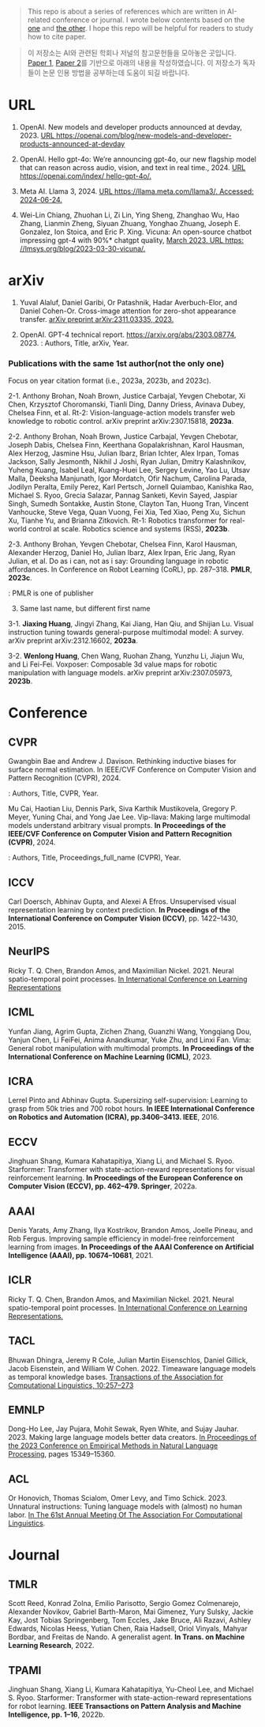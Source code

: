 > This repo is about a series of references which are written in AI-related conference or journal.
> I wrote below contents based on the [one](https://arxiv.org/pdf/2406.20095v1) and [the other](https://arxiv.org/pdf/2411.14042).
> I hope this repo will be helpful for readers to study how to cite paper.

> 이 저장소는 AI와 관련된 학회나 저널의 참고문헌들을 모아놓은 곳입니다.
> [Paper 1](https://arxiv.org/pdf/2406.20095v1), [Paper 2](https://arxiv.org/pdf/2411.14042)를 기반으로 아래의 내용을 작성하였습니다.
> 이 저장소가 독자들이 논문 인용 방법을 공부하는데 도움이 되길 바랍니다.

# URL

1. OpenAI. New models and developer products announced at devday, 2023.
<ins>URL https://openai.com/blog/new-models-and-developer-products-announced-at-devday</ins>

2. OpenAI. Hello gpt-4o: We’re announcing gpt-4o, our new flagship model that can reason
across audio, vision, and text in real time., 2024. <ins>URL https://openai.com/index/
hello-gpt-4o/.</ins>
   
3. Meta AI. Llama 3, 2024. <ins>URL https://llama.meta.com/llama3/. Accessed: 2024-06-24.</ins>

4. Wei-Lin Chiang, Zhuohan Li, Zi Lin, Ying Sheng, Zhanghao Wu, Hao Zhang, Lianmin Zheng,
Siyuan Zhuang, Yonghao Zhuang, Joseph E. Gonzalez, Ion Stoica, and Eric P. Xing. Vicuna: An
open-source chatbot impressing gpt-4 with 90%* chatgpt quality, <ins>March 2023. URL https:
//lmsys.org/blog/2023-03-30-vicuna/.</ins>

# arXiv

1. Yuval Alaluf, Daniel Garibi, Or Patashnik, Hadar Averbuch-Elor, and Daniel Cohen-Or. Cross-image
attention for zero-shot appearance transfer. <ins>arXiv preprint arXiv:2311.03335, 2023.</ins>

2. OpenAI. GPT-4 technical report. https://arxiv.org/abs/2303.08774, 2023.
: Authors, Title, arXiv, Year.

### Publications with the same 1st author(not the only one)

Focus on year citation format (i.e., 2023a, 2023b, and 2023c).

2-1. Anthony Brohan, Noah Brown, Justice Carbajal, Yevgen Chebotar, Xi Chen, Krzysztof Choromanski, Tianli Ding, Danny Driess, Avinava Dubey, Chelsea Finn, et al. Rt-2: Vision-language-action models transfer web knowledge to robotic control. arXiv preprint arXiv:2307.15818, **2023a**.

2-2. Anthony Brohan, Noah Brown, Justice Carbajal, Yevgen Chebotar, Joseph Dabis, Chelsea Finn,
Keerthana Gopalakrishnan, Karol Hausman, Alex Herzog, Jasmine Hsu, Julian Ibarz, Brian
Ichter, Alex Irpan, Tomas Jackson, Sally Jesmonth, Nikhil J Joshi, Ryan Julian, Dmitry Kalashnikov, Yuheng Kuang, Isabel Leal, Kuang-Huei Lee, Sergey Levine, Yao Lu, Utsav Malla, Deeksha Manjunath, Igor Mordatch, Ofir Nachum, Carolina Parada, Jodilyn Peralta, Emily Perez, Karl
Pertsch, Jornell Quiambao, Kanishka Rao, Michael S. Ryoo, Grecia Salazar, Pannag Sanketi,
Kevin Sayed, Jaspiar Singh, Sumedh Sontakke, Austin Stone, Clayton Tan, Huong Tran, Vincent
Vanhoucke, Steve Vega, Quan Vuong, Fei Xia, Ted Xiao, Peng Xu, Sichun Xu, Tianhe Yu, and
Brianna Zitkovich. Rt-1: Robotics transformer for real-world control at scale. Robotics science
and systems (RSS), **2023b**.

2-3. Anthony Brohan, Yevgen Chebotar, Chelsea Finn, Karol Hausman, Alexander Herzog, Daniel Ho,
Julian Ibarz, Alex Irpan, Eric Jang, Ryan Julian, et al. Do as i can, not as i say: Grounding
language in robotic affordances. In Conference on Robot Learning (CoRL), pp. 287–318. **PMLR**,
**2023c**.

: PMLR is one of publisher

3. Same last name, but different first name

3-1. **Jiaxing Huang**, Jingyi Zhang, Kai Jiang, Han Qiu, and Shijian Lu. Visual instruction tuning towards
general-purpose multimodal model: A survey. arXiv preprint arXiv:2312.16602, **2023a**.

3-2. **Wenlong Huang**, Chen Wang, Ruohan Zhang, Yunzhu Li, Jiajun Wu, and Li Fei-Fei. Voxposer:
Composable 3d value maps for robotic manipulation with language models. arXiv preprint
arXiv:2307.05973, **2023b**.

# Conference

## CVPR

Gwangbin Bae and Andrew J. Davison. Rethinking inductive biases for surface normal estimation.
In IEEE/CVF Conference on Computer Vision and Pattern Recognition (CVPR), 2024.

: Authors, Title, CVPR, Year.

Mu Cai, Haotian Liu, Dennis Park, Siva Karthik Mustikovela, Gregory P. Meyer, Yuning Chai, and
Yong Jae Lee. Vip-llava: Making large multimodal models understand arbitrary visual prompts. **In
Proceedings of the IEEE/CVF Conference on Computer Vision and Pattern Recognition (CVPR)**,
2024.

: Authors, Title, Proceedings_full_name (CVPR), Year.

## ICCV

Carl Doersch, Abhinav Gupta, and Alexei A Efros. Unsupervised visual representation learning by
context prediction. **In Proceedings of the International Conference on Computer Vision (ICCV)**,
pp. 1422–1430, 2015.

## NeurIPS

Ricky T. Q. Chen, Brandon Amos, and Maximilian Nickel. 2021. Neural spatio-temporal point processes. <ins>In International Conference on Learning Representations</ins>

## ICML

Yunfan Jiang, Agrim Gupta, Zichen Zhang, Guanzhi Wang, Yongqiang Dou, Yanjun Chen, Li FeiFei, Anima Anandkumar, Yuke Zhu, and Linxi Fan. Vima: General robot manipulation with multimodal prompts. **In Proceedings of the International Conference on Machine Learning (ICML)**, 2023.

## ICRA

Lerrel Pinto and Abhinav Gupta. Supersizing self-supervision: Learning to grasp from 50k tries and 700 robot hours. **In IEEE International Conference on Robotics and Automation (ICRA), pp.3406–3413. IEEE**, 2016.

## ECCV

Jinghuan Shang, Kumara Kahatapitiya, Xiang Li, and Michael S. Ryoo. Starformer: Transformer with state-action-reward representations for visual reinforcement learning. **In Proceedings of the European Conference on Computer Vision (ECCV), pp. 462–479. Springer**, 2022a.

## AAAI

Denis Yarats, Amy Zhang, Ilya Kostrikov, Brandon Amos, Joelle Pineau, and Rob Fergus. Improving sample efficiency in model-free reinforcement learning from images. **In Proceedings of the AAAI Conference on Artificial Intelligence (AAAI), pp. 10674–10681**, 2021.

## ICLR

Ricky T. Q. Chen, Brandon Amos, and Maximilian Nickel. 2021. Neural spatio-temporal point processes. <ins>In International Conference on Learning Representations.</ins>

## TACL

Bhuwan Dhingra, Jeremy R Cole, Julian Martin Eisenschlos, Daniel Gillick, Jacob Eisenstein, and William W Cohen. 2022. Timeaware language models as temporal knowledge bases. <ins>Transactions of the Association for Computational Linguistics, 10:257–273</ins>

## EMNLP

Dong-Ho Lee, Jay Pujara, Mohit Sewak, Ryen White, and Sujay Jauhar. 2023. Making large language models better data creators. <ins>In Proceedings of the 2023 Conference on Empirical Methods in Natural Language Processing</ins>, pages 15349–15360.

## ACL

Or Honovich, Thomas Scialom, Omer Levy, and Timo Schick. 2023. Unnatural instructions: Tuning language models with (almost) no human labor. <ins>In The 61st Annual Meeting Of The Association For Computational Linguistics</ins>.

# Journal

## TMLR

Scott Reed, Konrad Zolna, Emilio Parisotto, Sergio Gomez Colmenarejo, Alexander Novikov,
Gabriel Barth-Maron, Mai Gimenez, Yury Sulsky, Jackie Kay, Jost Tobias Springenberg, Tom
Eccles, Jake Bruce, Ali Razavi, Ashley Edwards, Nicolas Heess, Yutian Chen, Raia Hadsell,
Oriol Vinyals, Mahyar Bordbar, and Freitas de Nando. A generalist agent. **In Trans. on Machine
Learning Research**, 2022.

## TPAMI

Jinghuan Shang, Xiang Li, Kumara Kahatapitiya, Yu-Cheol Lee, and Michael S. Ryoo. Starformer:
Transformer with state-action-reward representations for robot learning. **IEEE Transactions on
Pattern Analysis and Machine Intelligence, pp. 1–16**, 2022b.


